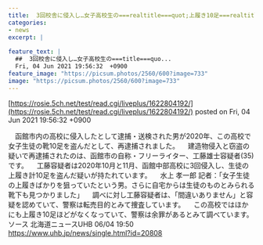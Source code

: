 ```yaml
---
title:  3回校舎に侵入し…女子高校生の===realtitle===quot;上履き10足===realtitle===quot;盗む 転売目的か 自宅から靴下も見つかる 35歳男逮捕  
categories:
- news
excerpt: |
  
feature_text: |
  ##  3回校舎に侵入し…女子高校生の===title===quo...
  Fri, 04 Jun 2021 19:56:32  +0900
feature_image: "https://picsum.photos/2560/600?image=733"
image: "https://picsum.photos/2560/600?image=733"
---
```


[https://rosie.5ch.net/test/read.cgi/liveplus/1622804192/](https://rosie.5ch.net/test/read.cgi/liveplus/1622804192/)
posted on Fri, 04 Jun 2021 19:56:32  +0900

<!--more-->

　函館市内の高校に侵入したとして逮捕・送検された男が2020年、この高校で女子生徒の靴10足を盗んだとして、再逮捕されました。 　建造物侵入と窃盗の疑いで再逮捕されたのは、函館市の自称・フリーライター、工藤雄士容疑者(35)です。 　工藤容疑者は2020年10月と11月、函館中部高校に3回侵入し、生徒の上履き計10足を盗んだ疑いが持たれています。 　水上 孝一郎 記者：「女子生徒の上履きばかりを狙っていたという男。さらに自宅からは生徒のものとみられる靴下も見つかりました」 　調べに対し工藤容疑者は、「間違いありません」と容疑を認めていて、警察は転売目的とみて捜査しています。 　この高校ではほかにも上履き10足ほどがなくなっていて、警察は余罪があるとみて調べています。 ソース 北海道ニュースUHB 06/04 19:50 https://www.uhb.jp/news/single.html?id=20808
